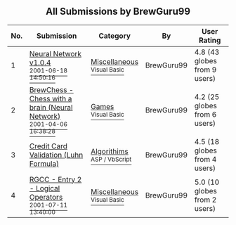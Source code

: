 ﻿<div align="center">

## All Submissions by BrewGuru99

</div>

No.  | Submission | Category | By   | User Rating
---- | ---------- | -------- | ---- | -----------
1 | [Neural Network v1\.0\.4<br /><sup>2001-06-18 14:50:16</sup>](https://github.com/Planet-Source-Code/brewguru99-neural-network-v1-0-4__1-22112) | [Miscellaneous<br /><sup>Visual Basic</sup>](../ByCategory/miscellaneous__1-1.md) | BrewGuru99 | 4.8 (43 globes from 9 users)
2 | [BrewChess \- Chess with a brain \(Neural Network\)<br /><sup>2001-04-06 16:38:28</sup>](https://github.com/Planet-Source-Code/brewguru99-brewchess-chess-with-a-brain-neural-network__1-22202) | [Games<br /><sup>Visual Basic</sup>](../ByCategory/games__1-38.md) | BrewGuru99 | 4.2 (25 globes from 6 users)
3 | [Credit Card Validation \(Luhn Formula\)<br />](https://github.com/Planet-Source-Code/brewguru99-credit-card-validation-luhn-formula__4-6581) | [Algorithims<br /><sup>ASP / VbScript</sup>](../ByCategory/algorithims__4-29.md) | BrewGuru99 | 4.5 (18 globes from 4 users)
4 | [RGCC \- Entry 2 \- Logical Operators<br /><sup>2001-07-11 13:40:00</sup>](https://github.com/Planet-Source-Code/brewguru99-rgcc-entry-2-logical-operators__1-24914) | [Miscellaneous<br /><sup>Visual Basic</sup>](../ByCategory/miscellaneous__1-1.md) | BrewGuru99 | 5.0 (10 globes from 2 users)

